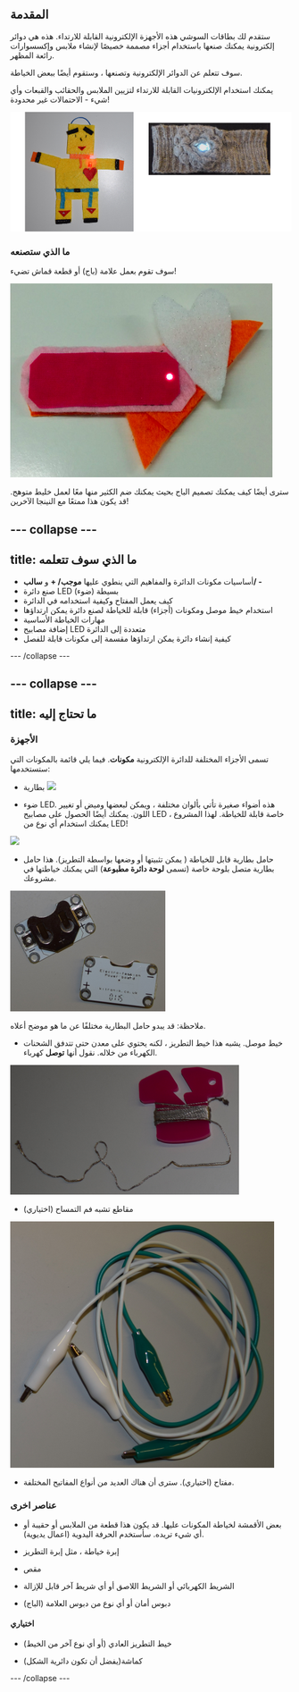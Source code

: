 ## المقدمة

ستقدم لك بطاقات السوشي هذه الأجهزة الإلكترونية القابلة للارتداء. هذه هي دوائر إلكترونية يمكنك صنعها باستخدام أجزاء مصممة خصيصًا لإنشاء ملابس وإكسسوارات رائعة المظهر.

سوف تتعلم عن الدوائر الإلكترونية وتصنعها ، وستقوم أيضًا ببعض الخياطة.

يمكنك استخدام الإلكترونيات القابلة للارتداء لتزيين الملابس والحقائب والقبعات وأي شيء - الاحتمالات غير محدودة!

![](images/robot_headband_340_150_800.png)

### ما الذي ستصنعه

سوف تقوم بعمل علامة (باج) أو قطعة قماش تضيء!

![](images/badge_lit.png)

سترى أيضًا كيف يمكنك تصميم الباج بحيث يمكنك ضم الكثير منها معًا لعمل خليط متوهج. قد يكون هذا ممتعًا مع النينجا الآخرين!

--- collapse ---
---
title: ما الذي سوف تتعلمه
---

+ أساسيات مكونات الدائرة والمفاهيم التي ينطوي عليها **موجب/ +** و **سالب/ -**
+ صنع دائرة LED (ضوء) بسيطة
+ كيف يعمل المفتاح وكيفية استخدامه في الدائرة
+ استخدام خيط موصل ومكونات (أجزاء) قابلة للخياطة لصنع دائرة يمكن ارتداؤها
+ مهارات الخياطة الأساسية
+ إضافة مصابيح LED متعددة إلى الدائرة
+ كيفية إنشاء دائرة يمكن ارتداؤها مقسمة إلى مكونات قابلة للفصل

--- /collapse ---

--- collapse ---
---
title: ما تحتاج إليه
---

### الأجهزة

تسمى الأجزاء المختلفة للدائرة الإلكترونية **مكونات**. فيما يلي قائمة بالمكونات التي ستستخدمها:

+ بطارية ![](images/batteries.png)

+ ضوء LED. هذه أضواء صغيرة تأتي بألوان مختلفة ، ويمكن لبعضها وميض أو تغيير اللون. يمكنك أيضًا الحصول على مصابيح LED خاصة قابلة للخياطة. لهذا المشروع ، يمكنك استخدام أي نوع من LED!

![](images/LEDs_mix.png)

+ حامل بطارية قابل للخياطة ( يمكن تثبيتها أو وضعها بواسطة التطريز). هذا حامل بطارية متصل بلوحة خاصة (تسمى **لوحة دائرة مطبوعة**) التي يمكنك خياطتها في مشروعك.

![](images/battery_holders.png)

ملاحظة: قد يبدو حامل البطارية مختلفًا عن ما هو موضح أعلاه.

+ خيط موصل. يشبه هذا خيط التطريز ، لكنه يحتوي على معدن حتى تتدفق الشحنات الكهرباء من خلاله. نقول أنها **توصل** كهرباء.

![](images/thread.png)

+ مقاطع تشبه فم التمساح (اختياري)

![](images/crocs.png)

+ مفتاح (اختياري). سترى أن هناك العديد من أنواع المفاتيح المختلفة.

### عناصر اخرى

+ بعض الأقمشة لخياطة المكونات عليها. قد يكون هذا قطعة من الملابس أو حقيبة أو أي شيء تريده. سأستخدم الحرفة اليدوية (اعمال يديوية).

+ إبرة خياطة ، مثل إبرة التطريز

+ مقص

+ الشريط الكهربائي أو الشريط اللاصق أو أي شريط آخر قابل للإزالة

+ دبوس أمان أو أي نوع من دبوس العلامة (الباج)

#### اختياري

+ خيط التطريز العادي (أو أي نوع آخر من الخيط)

+ كماشة(يفضل أن تكون دائرية الشكل)

--- /collapse ---
